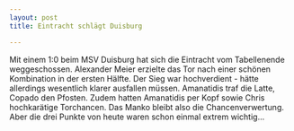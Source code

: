 ```yaml
---
layout: post
title: Eintracht schlägt Duisburg

---
```


Mit einem 1:0 beim MSV Duisburg hat sich die Eintracht vom Tabellenende weggeschossen. Alexander Meier erzielte das Tor nach einer schönen Kombination in der ersten Hälfte. Der Sieg war hochverdient - hätte allerdings wesentlich klarer ausfallen müssen. Amanatidis traf die Latte, Copado den Pfosten. Zudem hatten Amanatidis per Kopf sowie Chris hochkarätige Torchancen. Das Manko bleibt also die Chancenverwertung. Aber die drei Punkte von heute waren schon einmal extrem wichtig...


